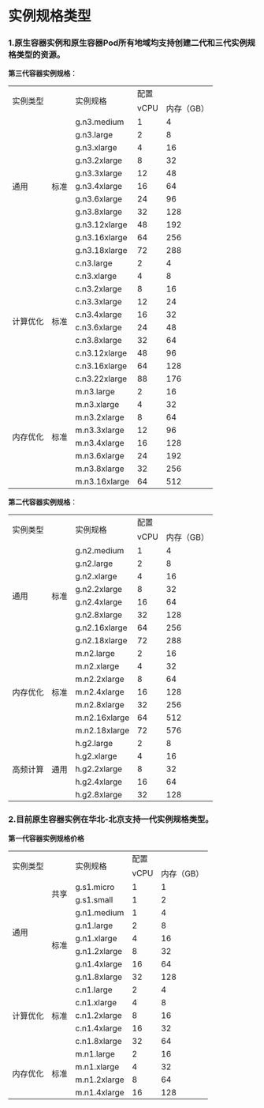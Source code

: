 
# 实例规格类型

### 1.原生容器实例和原生容器Pod所有地域均支持创建二代和三代实例规格类型的资源。

**第三代容器实例规格**：

<table>
   <tr>
      <td rowspan="2" colspan="2">实例类型</td>
      <td rowspan="2">实例规格</td>
      <td colspan="2">配置</td>
   </tr>
   <tr>
   <td>vCPU</td>
      <td>内存（GB）</td>      
   </tr>
   <tr>
      <td rowspan="11">通用</td>
      <td rowspan="11">标准</td>
      <td>g.n3.medium</td>
      <td>1</td>
      <td>4</td>
   </tr>
   <tr>
      <td>g.n3.large</td>
      <td>2</td>
      <td>8</td>
   </tr>
   <tr>
      <td>g.n3.xlarge</td>
      <td>4</td>
      <td>16</td>
   </tr>
   <tr>
      <td>g.n3.2xlarge</td>
      <td>8</td>
      <td>32</td>
   </tr>
   <tr>
      <td>g.n3.3xlarge</td>
      <td>12</td>
      <td>48</td>
   </tr>
   <tr>
      <td>g.n3.4xlarge</td>
      <td>16</td>
      <td>64</td>
   </tr>
   <tr>
      <td>g.n3.6xlarge</td>
      <td>24</td>
      <td>96</td>
   </tr>
   <tr>
      <td>g.n3.8xlarge</td>
      <td>32</td>
      <td>128</td>
   </tr>
   <tr>
      <td>g.n3.12xlarge</td>
      <td>48</td>
      <td>192</td>
   </tr>
   <tr>
      <td>g.n3.16xlarge</td>
      <td>64</td>
      <td>256</td>
   </tr>
   <tr>
      <td>g.n3.18xlarge</td>
      <td>72</td>
      <td>288</td>
   </tr>
   <tr>
      <td rowspan="10">计算优化</td>
      <td rowspan="10">标准</td>
      <td>c.n3.large</td>
      <td>2</td>
      <td>4</td>
   </tr>
   <tr>
      <td>c.n3.xlarge</td>
      <td>4</td>
      <td>8</td>
   </tr>
   <tr>
      <td>c.n3.2xlarge</td>
      <td>8</td>
      <td>16</td>
   </tr>
   <tr>
      <td>c.n3.3xlarge</td>
      <td>12</td>
      <td>24</td>
   </tr>
   <tr>
      <td>c.n3.4xlarge</td>
      <td>16</td>
      <td>32</td>
   </tr>
   <tr>
      <td>c.n3.6xlarge</td>
      <td>24</td>
      <td>48</td>
   </tr>
   <tr>
      <td>c.n3.8xlarge</td>
      <td>32</td>
      <td>64</td>
   </tr>
   <tr>
      <td>c.n3.12xlarge</td>
      <td>48</td>
      <td>96</td>
   </tr>
   <tr>
      <td>c.n3.16xlarge</td>
      <td>64</td>
      <td>128</td>
   </tr>
   <tr>
      <td>c.n3.22xlarge</td>
      <td>88</td>
      <td>176</td>
   </tr>
   <tr>
      <td rowspan="8">内存优化</td>
      <td rowspan="8">标准</td>
      <td>m.n3.large</td>
      <td>2</td>
      <td>16</td>
   </tr>
   <tr>
      <td>m.n3.xlarge</td>
      <td>4</td>
      <td>32</td>
   </tr>
   <tr>
      <td>m.n3.2xlarge</td>
      <td>8</td>
      <td>64</td>
   </tr>
   <tr>
      <td>m.n3.3xlarge</td>
      <td>12</td>
      <td>96</td>
   </tr>
   <tr>
      <td>m.n3.4xlarge</td>
      <td>16</td>
      <td>128</td>
   </tr>
   <tr>
      <td>m.n3.6xlarge</td>
      <td>24</td>
      <td>192</td>
   </tr>
   <tr>
      <td>m.n3.8xlarge</td>
      <td>32</td>
      <td>256</td>
   </tr>
   <tr>
      <td>m.n3.16xlarge</td>
      <td>64</td>
      <td>512</td>
   </tr>   
   <tr>
</table>

**第二代容器实例规格**：

<table>
   <tr>
      <td rowspan="2" colspan="2">实例类型</td>
      <td rowspan="2">实例规格</td>
      <td colspan="2">配置</td>
   </tr>
   <tr>
   <td>vCPU</td>
      <td>内存（GB）</td>      
   </tr>
   <tr>
      <td rowspan="8">通用</td>
      <td rowspan="8">标准</td>
      <td>g.n2.medium</td>
      <td>1</td>
      <td>4</td>
   </tr>
   <tr>
      <td>g.n2.large</td>
      <td>2</td>
      <td>8</td>
   </tr>
   <tr>
      <td>g.n2.xlarge</td>
      <td>4</td>
      <td>16</td>
   </tr>
   <tr>
      <td>g.n2.2xlarge</td>
      <td>8</td>
      <td>32</td>
   </tr>
   <tr>
     <td>g.n2.4xlarge</td>
      <td>16</td>
      <td>64</td>
   </tr>
   <tr>
     <td>g.n2.8xlarge</td>
      <td>32</td>
      <td>128</td>
   </tr>
   <tr>
     <td>g.n2.16xlarge</td>
      <td>64</td>
      <td>256</td>
   </tr>
   <tr> 
      <td>g.n2.18xlarge</td>
      <td>72</td>
      <td>288</td>
   </tr>
   <tr>
      <td rowspan="7">内存优化</td>
      <td rowspan="7">标准</td>
      <td>m.n2.large</td>
      <td>2</td>
      <td>16</td>
   </tr>
   <tr>
     <td>m.n2.xlarge</td>
      <td>4</td>
      <td>32</td>
   </tr>
   <tr>
      <td>m.n2.2xlarge</td>
      <td>8</td>
      <td>64</td>
   </tr>
   <tr>
      <td>m.n2.4xlarge</td>
      <td>16</td>
      <td>128</td>
   </tr>
      <tr>
      <td>m.n2.8xlarge</td>
      <td>32</td>
      <td>256</td>
   </tr>
      <tr>
      <td>m.n2.16xlarge</td>
      <td>64</td>
      <td>512</td>
   </tr> 
   <tr>
      <td>m.n2.18xlarge</td>
      <td>72</td>
      <td>576</td>
   </tr>
   <tr>
      <td rowspan="5">高频计算</td>
      <td rowspan="5">通用</td>
      <td>h.g2.large</td>
      <td>2</td>
      <td>8</td>
   </tr>
   <tr>
     <td>h.g2.xlarge</td>
      <td>4</td>
      <td>16</td>
   </tr>
   <tr>
      <td>h.g2.2xlarge</td>
      <td>8</td>
      <td>32</td>
   </tr>
   <tr>
     <td>h.g2.4xlarge</td>
      <td>16</td>
      <td>64</td>
   </tr>
   <tr>
     <td>h.g2.8xlarge</td>
      <td>32</td>
      <td>128</td>
   </tr>
   <tr>
</table>

### 2.目前原生容器实例在华北-北京支持一代实例规格类型。

**第一代容器实例规格价格**

<table>
   <tr>
      <td rowspan="2" colspan="2">实例类型</td>
      <td rowspan="2">实例规格</td>
      <td colspan="2">配置</td>
   </tr>
   <tr>
   <td>vCPU</td>
      <td>内存（GB）</td>      
   </tr>
   <tr>
      <td rowspan="8">通用</td>
      <td rowspan="2">共享</td>
      <td>g.s1.micro</td>
      <td>1</td>
      <td>1</td>
   </tr>
   <tr>
      <td>g.s1.small</td>
      <td>1</td>
      <td>2</td>
   </tr>
   <tr>
      <td rowspan="6">标准</td>
     <td>g.n1.medium</td>
      <td>1</td>
      <td>4</td>
   </tr>
   <tr>
      <td>g.n1.large</td>
      <td>2</td>
      <td>8</td>
   </tr>
   <tr> 
      <td>g.n1.xlarge</td>
      <td>4</td>
      <td>16</td>
   </tr>
   <tr>  
      <td>g.n1.2xlarge</td>
      <td>8</td>
      <td>32</td>
   </tr>
   <tr>
     <td>g.n1.4xlarge</td>
      <td>16</td>
      <td>64</td>
   </tr>
   <tr> 
      <td>g.n1.8xlarge</td>
      <td>32</td>
      <td>128</td>
   </tr>
   <tr>
      <td rowspan="5">计算优化</td>
      <td rowspan="5">标准</td>
      <td>c.n1.large</td>
      <td>2</td>
      <td>4</td>
   </tr>
   <tr>
     <td>c.n1.xlarge</td>
      <td>4</td>
      <td>8</td>
   </tr>
   <tr>
      <td>c.n1.2xlarge</td>
      <td>8</td>
      <td>16</td>
   </tr>
   <tr>
      <td>c.n1.4xlarge</td>
      <td>16</td>
      <td>32</td>
   </tr>
   <tr>
     <td>c.n1.8xlarge</td>
      <td>32</td>
      <td>64</td>
   </tr>
   <tr>
      <td rowspan="4">内存优化</td>
      <td rowspan="4">标准</td>
      <td>m.n1.large</td>
      <td>2</td>
      <td>16</td>
   </tr>
   <tr>
     <td>m.n1.xlarge</td>
      <td>4</td>
      <td>32</td>
   </tr>
   <tr>
      <td>m.n1.2xlarge</td>
      <td>8</td>
      <td>64</td>
   </tr>
   <tr>
      <td>m.n1.4xlarge</td>
      <td>16</td>
      <td>128</td>
   </tr>
   <tr>
</table>
